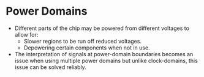 # Power Domains 
* Different parts of the chip may be powered from different voltages to allow for:
	* Slower regions to be run off reduced voltages. 
	* Depowering certain components when not in use.
* The interpretation of signals at power-domain boundaries becomes an issue when using multiple power domains but unlike clock-domains, this issue can be solved reliably.